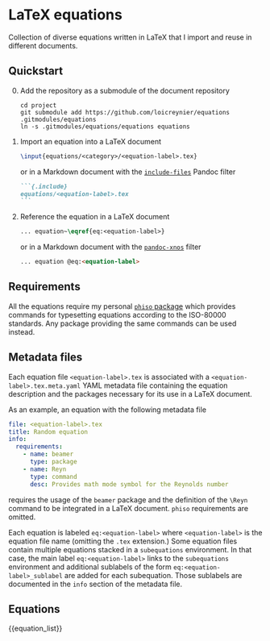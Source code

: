 # LaTeX equations

Collection of diverse equations written in LaTeX
that I import and reuse in different documents.

## Quickstart

0. Add the repository as a submodule of the document repository

   ```shell
   cd project
   git submodule add https://github.com/loicreynier/equations .gitmodules/equations
   ln -s .gitmodules/equations/equations equations
   ```

1. Import an equation into a LaTeX document

   ```latex
   \input{equations/<category>/<equation-label>.tex}
   ```

   or in a Markdown document
   with the [`include-files`][include_files_filter] Pandoc filter

   ````markdown
   ```{.include}
   equations/<equation-label>.tex
   ```
   ````

2. Reference the equation in a LaTeX document

   ```latex
   ... equation~\eqref{eq:<equation-label>}
   ```

   or in a Markdown document
   with the [`pandoc-xnos`][pandoc_xnos] filter

   ```markdown
   ... equation @eq:<equation-label>
   ```

[include_files_filter]: https://github.com/pandoc/lua-filters/tree/master/include-files
[pandoc_xnos]: https://github.com/tomduck/pandoc-xnos

## Requirements

All the equations require my personal [`phiso` package][phiso]
which provides commands for typesetting equations
according to the ISO-80000 standards.
Any package providing the same commands can be used instead.

## Metadata files

Each equation file `<equation-label>.tex` is associated with
a `<equation-label>.tex.meta.yaml` YAML metadata file
containing the equation description
and the packages necessary for its use in a LaTeX document.

As an example, an equation with the following metadata file

```yaml
file: <equation-label>.tex
title: Random equation
info:
  requirements:
    - name: beamer
      type: package
    - name: Reyn
      type: command
      desc: Provides math mode symbol for the Reynolds number
```

requires
the usage of the `beamer` package
and the definition of the `\Reyn` command
to be integrated in a LaTeX document.
`phiso` requirements are omitted.

Each equation is labeled `eq:<equation-label>` where `<equation-label>`
is the equation file name (omitting the `.tex` extension.)
Some equation files contain multiple equations
stacked in a `subequations` environment.
In that case,
the main label `eq:<equation-label>` links to the `subequations` environment
and additional sublabels of the form `eq:<equation-label>_sublabel`
are added for each subequation.
Those sublabels are documented in the `info` section of the metadata file.

## Equations

{{equation_list}}

[phiso]: https://github.com/loicreynier/phiso
